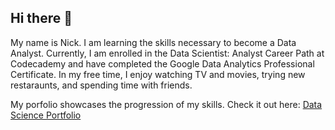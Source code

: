 ## Hi there 👋

<!--
**nclements11/nclements11** is a ✨ _special_ ✨ repository because its `README.md` (this file) appears on your GitHub profile.

Here are some ideas to get you started:

- 🔭 I’m currently working on ...
- 🌱 I’m currently learning ...
- 👯 I’m looking to collaborate on ...
- 🤔 I’m looking for help with ...
- 💬 Ask me about ...
- 📫 How to reach me: ...
- 😄 Pronouns: ...
- ⚡ Fun fact: ...
-->

My name is Nick. I am learning the skills necessary to become a Data Analyst. Currently, I am enrolled in the Data Scientist: Analyst Career Path at Codecademy and have completed the Google Data Analytics Professional Certificate. In my free time, I enjoy watching TV and movies, trying new restaraunts, and spending time with friends.

My porfolio showcases the progression of my skills. Check it out here: [Data Science Portfolio](https://github.com/nclements11/Data-Science-Portfolio)

